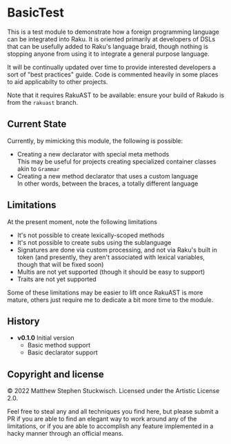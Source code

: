 # BasicTest

This is a test module to demonstrate how a foreign programming language 
can be integrated into Raku.  It is oriented primarily at developers of 
DSLs that can be usefully added to Raku's language braid, though nothing
is stopping anyone from using it to integrate a general purpose language.

It will be continually updated over time to provide interested developers
a sort of "best practices" guide.  Code is commented heavily in some places
to aid applicabilty to other projects.

Note that it requires RakuAST to be available: ensure your build of Rakudo
is from the `rakuast` branch.

## Current State

Currently, by mimicking this module, the following is possible:

   * Creating a new declarator with special meta methods  
   This may be useful for projects creating specialized container classes akin to `Grammar`
   * Creating a new method declarator that uses a custom language  
   In other words, between the braces, a totally different language
   
## Limitations

At the present moment, note the following limitations
 
   * It's not possible to create lexically-scoped methods
   * It's not possible to create subs using the sublanguage
   * Signatures are done via custom processing, and not via Raku's built in token (and presently, they aren't associated with lexical variables, though that will be fixed soon)
   * Multis are not yet supported (though it should be easy to support)
   * Traits are not yet supported
   
Some of these limitations may be easier to lift once RakuAST is more mature, 
others just require me to dedicate a bit more time to the module.


## History
  * **v0.1.0** Initial version
    * Basic method support
    * Basic declarator support
    
## Copyright and license
© 2022 Matthew Stephen Stuckwisch.  Licensed under the Artistic License 2.0.

Feel free to steal any and all techniques you find here, but please submit a PR if you
are able to find an elegant way to work around any of the limitations, or if you
are able to accomplish any feature implemented in a hacky manner through an official means.